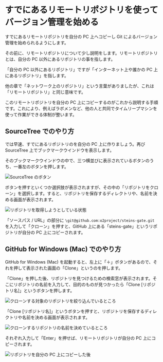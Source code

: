 すでにあるリモートリポジトリを使ってバージョン管理を始める
==========================================================

すでにあるリモートリポジトリを自分の PC 上へコピーし Git によるバージョン管理を始められるようにします。

その前に、リモートリポジトリについて少し説明をします。リモートリポジトリとは、自分の PC 以外にあるリポジトリの事を指します。

「自分の PC 以外にあるリポジトリ」ですが「インターネット上や誰かの PC 上にあるリポジトリ」を指します。

他の章で「ネットワーク上のリポジトリ」という言葉がありましたが、これは「リモートリポジトリ」と同じ意味です。

このリモートリポジトリを自分の PC 上にコピーするのがこれから説明する手順です。これにより、例えばラボメンなど、他の人と共同でタイムリープマシンを使って作業ができる体制が整います。

SourceTree でのやり方
---------------------

では早速、すでにあるリポジトリのを自分の PC 上に作りましょう。再び SourceTree 上でブックマークウインドウを表示します。

そのブックマークウインドウの中で、三つ横並びに表示されているボタンのうち、一番左のボタンを押します。

![SourceTree のボタン](ch3/git-clone/source-tree/button-select.jpg)

ボタンを押すといくつか選択肢が表示されますが、その中の「リポジトリをクローン」を選択します。すると、リポジトリを保存するディレクトリや、名前を決める画面が表示されます。

![リポジトリを取得しようとしている状態](ch3/git-clone/source-tree/repository-select.jpg)

「ソースパス / URL」の部分に `\git@github.com:o2project/steins-gate.git` を入力して「クローン」を押すと、GitHub 上にある「steins-gate」というリポジトリが自分の PC 上にコピーされます。

GitHub for Windows (Mac) でのやり方
-----------------------------------

GitHub for Windows (Mac) を起動すると、左上に「＋」ボタンがあるので、それを押して表示された画面の「Clone」というのを押します。

「Clone」を押した後、リポジトリを見つけるための検索窓が表示されます。そこにリポジトリの名前を入力して、目的のものが見つかったら「Clone \[リポジトリ名\]」というボタンを押します。

![クローンする対象のリポジトリを絞り込んでいるところ](ch3/git-clone/github-app/git-clone-before.jpg)

「Clone \[リポジトリ名\]」というボタンを押すと、リポジトリを保存するディレクトリや名前を決める画面が表示されます。

![クローンするリポジトリの名前を決めているところ](ch3/git-clone/github-app/git-clone-save.jpg)

それぞれ入力して「Enter」を押せば、リモートリポジトリが自分の PC 上にコピーされます。

![リポジトリを自分の PC 上にコピーした後](ch3/git-clone/github-app/git-clone-after.jpg)
